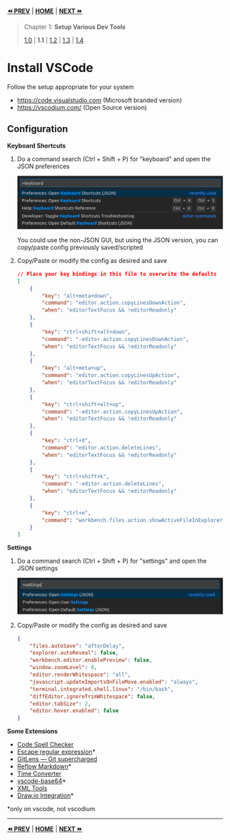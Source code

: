 **[⏪ PREV](./5773411b-7fbd-4ecd-8d30-cd539841ee8b.md)** | **[HOME](./index.md)** | **[NEXT ⏩](./134d9622-bae1-47f6-bec6-8dac5da9d798.md)**

> Chapter 1: **Setup Various Dev Tools**
>
> [1.0](./5773411b-7fbd-4ecd-8d30-cd539841ee8b.md) |
**1.1** |
[1.2](./134d9622-bae1-47f6-bec6-8dac5da9d798.md) |
[1.3](./990aef78-054d-44cf-bee1-fe2bad77c363.md) |
[1.4](./b2a09cea-b1a5-48c3-a3fe-e1b50c724df3.md)

# Install VSCode

Follow the setup appropriate for your system
- https://code.visualstudio.com (Microsoft branded version)
- https://vscodium.com/ (Open Source version)

## Configuration

**Keyboard Shortcuts**

1. Do a command search (Ctrl + Shift + P) for "keyboard" and open the JSON
   preferences

    ![](../img/vscode-keyboard-cmd-search.png)

    You could use the non-JSON GUI, but using the JSON version, you can
    copy/paste config previously saved/scripted

2. Copy/Paste or modify the config as desired and save

    ```json
    // Place your key bindings in this file to overwrite the defaults
    [
        {
            "key": "alt+meta+down",
            "command": "editor.action.copyLinesDownAction",
            "when": "editorTextFocus && !editorReadonly"
        },
        {
            "key": "ctrl+shift+alt+down",
            "command": "-editor.action.copyLinesDownAction",
            "when": "editorTextFocus && !editorReadonly"
        },
        {
            "key": "alt+meta+up",
            "command": "editor.action.copyLinesUpAction",
            "when": "editorTextFocus && !editorReadonly"
        },
        {
            "key": "ctrl+shift+alt+up",
            "command": "-editor.action.copyLinesUpAction",
            "when": "editorTextFocus && !editorReadonly"
        },
        {
            "key": "ctrl+d",
            "command": "editor.action.deleteLines",
            "when": "editorTextFocus && !editorReadonly"
        },
        {
            "key": "ctrl+shift+k",
            "command": "-editor.action.deleteLines",
            "when": "editorTextFocus && !editorReadonly"
        },
        {
            "key": "ctrl+e",
            "command": "workbench.files.action.showActiveFileInExplorer"
        }
    ]
    ```

**Settings**

1. Do a command search (Ctrl + Shift + P) for "settings" and open the JSON
   settings

    ![](../img/vscode-settings-cmd-search.png)

2. Copy/Paste or modify the config as desired and save

    ```json
    {
        "files.autoSave": "afterDelay",
        "explorer.autoReveal": false,
        "workbench.editor.enablePreview": false,
        "window.zoomLevel": 0,
        "editor.renderWhitespace": "all",
        "javascript.updateImportsOnFileMove.enabled": "always",
        "terminal.integrated.shell.linux": "/bin/bash",
        "diffEditor.ignoreTrimWhitespace": false,
        "editor.tabSize": 2,
        "editor.hover.enabled": false
    }
    ```

**Some Extensions**

- [Code Spell Checker](https://marketplace.visualstudio.com/items?itemName=streetsidesoftware.code-spell-checker)
- [Escape regular expression](https://marketplace.visualstudio.com/items?itemName=kirbydigital.escape-regexp)*
- [GitLens — Git supercharged](https://marketplace.visualstudio.com/items?itemName=eamodio.gitlens)
- [Reflow Markdown](https://marketplace.visualstudio.com/items?itemName=marvhen.reflow-markdown)*
- [Time Converter](https://marketplace.visualstudio.com/items?itemName=HaaLeo.timing)
- [vscode-base64](https://marketplace.visualstudio.com/items?itemName=adamhartford.vscode-base64)*
- [XML Tools](https://marketplace.visualstudio.com/items?itemName=DotJoshJohnson.xml)
- [Draw.io Integration](https://marketplace.visualstudio.com/items?itemName=hediet.vscode-drawio)*

*only on vscode, not vscodium


---

**[⏪ PREV](./5773411b-7fbd-4ecd-8d30-cd539841ee8b.md)** | **[HOME](./index.md)** | **[NEXT ⏩](./134d9622-bae1-47f6-bec6-8dac5da9d798.md)**

